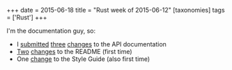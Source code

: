 +++
date = 2015-06-18
title = "Rust week of 2015-06-12"
[taxonomies]
tags = ['Rust']
+++

I'm the documentation guy, so:

-   I [submitted][] [three][] [changes] to the API documentation
-   [Two][] [changes][1] to the README (first time)
-   One [change] to the Style Guide (also first time)

  [submitted]: https://github.com/rust-lang/rust/pull/26259
  [three]: https://github.com/rust-lang/rust/pull/26260
  [changes]: https://github.com/rust-lang/rust/pull/26261
  [Two]: https://github.com/rust-lang/rust/pull/26373
  [1]: https://github.com/rust-lang/rust/pull/26410
  [change]: https://github.com/rust-lang/rust/pull/26367
